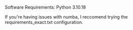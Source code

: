 



Software Requirements:
Python 3.10.18

If you're having issues with numba, I reccomend trying the requirements_exact.txt configuration.
